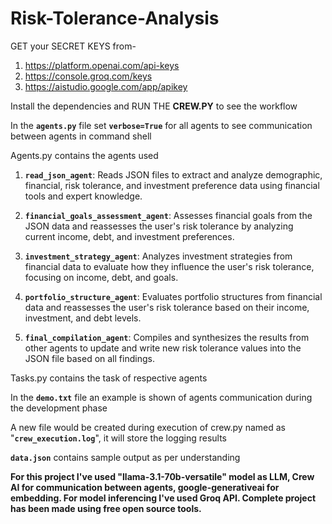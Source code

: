 # Risk-Tolerance-Analysis

GET your SECRET KEYS from-
  1) https://platform.openai.com/api-keys
  2) https://console.groq.com/keys
  3) https://aistudio.google.com/app/apikey


Install the dependencies and RUN THE **CREW.PY** to see the workflow

In the **`agents.py`** file set **`verbose=True`** for all agents to see communication between agents in command shell

Agents.py contains the agents used
1. **`read_json_agent`**: Reads JSON files to extract and analyze demographic, financial, risk tolerance, and investment preference data using financial tools and expert knowledge.
2. **`financial_goals_assessment_agent`**: Assesses financial goals from the JSON data and reassesses the user's risk tolerance by analyzing current income, debt, and investment preferences. 

3. **`investment_strategy_agent`**: Analyzes investment strategies from financial data to evaluate how they influence the user's risk tolerance, focusing on income, debt, and goals.

4. **`portfolio_structure_agent`**: Evaluates portfolio structures from financial data and reassesses the user's risk tolerance based on their income, investment, and debt levels.

5. **`final_compilation_agent`**: Compiles and synthesizes the results from other agents to update and write new risk tolerance values into the JSON file based on all findings.


Tasks.py contains the task of respective agents

In the **`demo.txt`** file an example is shown of agents communication during the development phase

A new file would be created during execution of crew.py named as "**`crew_execution.log`**", it will store the logging results 

**`data.json`** contains sample output as per understanding

**For this project I've used "llama-3.1-70b-versatile" model as LLM, Crew AI for communication between agents, google-generativeai for embedding.
For model inferencing I've used Groq API.
Complete project has been made using free open source tools.**
